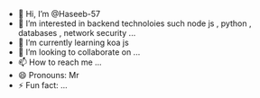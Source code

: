 - 👋 Hi, I’m @Haseeb-57
- 👀 I’m interested in backend technoloies such node js , python , databases , network security ...
- 🌱 I’m currently learning koa js 
- 💞️ I’m looking to collaborate on ...
- 📫 How to reach me ...
- 😄 Pronouns: Mr
- ⚡ Fun fact: ...

<!---
Haseeb-57/Haseeb-57 is a ✨ special ✨ repository because its `README.md` (this file) appears on your GitHub profile.
You can click the Preview link to take a look at your changes.
--->
